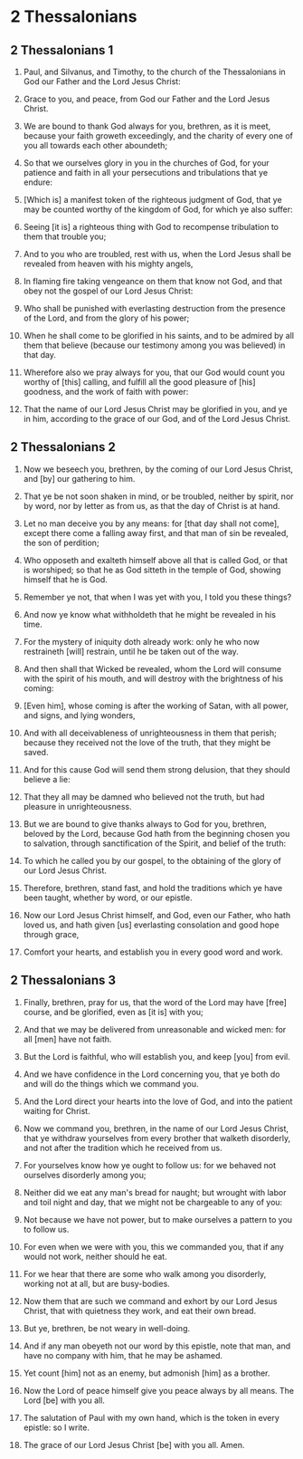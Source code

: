# 2 Thessalonians

## 2 Thessalonians 1

1. Paul, and Silvanus, and Timothy, to the church of the Thessalonians in God our Father and the Lord Jesus Christ:

2. Grace to you, and peace, from God our Father and the Lord Jesus Christ.

3. We are bound to thank God always for you, brethren, as it is meet, because your faith groweth exceedingly, and the charity of every one of you all towards each other aboundeth;

4. So that we ourselves glory in you in the churches of God, for your patience and faith in all your persecutions and tribulations that ye endure:

5. [Which is] a manifest token of the righteous judgment of God, that ye may be counted worthy of the kingdom of God, for which ye also suffer:

6. Seeing [it is] a righteous thing with God to recompense tribulation to them that trouble you;

7. And to you who are troubled, rest with us, when the Lord Jesus shall be revealed from heaven with his mighty angels,

8. In flaming fire taking vengeance on them that know not God, and that obey not the gospel of our Lord Jesus Christ:

9. Who shall be punished with everlasting destruction from the presence of the Lord, and from the glory of his power;

10. When he shall come to be glorified in his saints, and to be admired by all them that believe (because our testimony among you was believed) in that day.

11. Wherefore also we pray always for you, that our God would count you worthy of [this] calling, and fulfill all the good pleasure of [his] goodness, and the work of faith with power:

12. That the name of our Lord Jesus Christ may be glorified in you, and ye in him, according to the grace of our God, and of the Lord Jesus Christ.

## 2 Thessalonians 2

1. Now we beseech you, brethren, by the coming of our Lord Jesus Christ, and [by] our gathering to him.

2. That ye be not soon shaken in mind, or be troubled, neither by spirit, nor by word, nor by letter as from us, as that the day of Christ is at hand.

3. Let no man deceive you by any means: for [that day shall not come], except there come a falling away first, and that man of sin be revealed, the son of perdition;

4. Who opposeth and exalteth himself above all that is called God, or that is worshiped; so that he as God sitteth in the temple of God, showing himself that he is God.

5. Remember ye not, that when I was yet with you, I told you these things?

6. And now ye know what withholdeth that he might be revealed in his time.

7. For the mystery of iniquity doth already work: only he who now restraineth [will] restrain, until he be taken out of the way.

8. And then shall that Wicked be revealed, whom the Lord will consume with the spirit of his mouth, and will destroy with the brightness of his coming:

9. [Even him], whose coming is after the working of Satan, with all power, and signs, and lying wonders,

10. And with all deceivableness of unrighteousness in them that perish; because they received not the love of the truth, that they might be saved.

11. And for this cause God will send them strong delusion, that they should believe a lie:

12. That they all may be damned who believed not the truth, but had pleasure in unrighteousness.

13. But we are bound to give thanks always to God for you, brethren, beloved by the Lord, because God hath from the beginning chosen you to salvation, through sanctification of the Spirit, and belief of the truth:

14. To which he called you by our gospel, to the obtaining of the glory of our Lord Jesus Christ.

15. Therefore, brethren, stand fast, and hold the traditions which ye have been taught, whether by word, or our epistle.

16. Now our Lord Jesus Christ himself, and God, even our Father, who hath loved us, and hath given [us] everlasting consolation and good hope through grace,

17. Comfort your hearts, and establish you in every good word and work.

## 2 Thessalonians 3

1. Finally, brethren, pray for us, that the word of the Lord may have [free] course, and be glorified, even as [it is] with you;

2. And that we may be delivered from unreasonable and wicked men: for all [men] have not faith.

3. But the Lord is faithful, who will establish you, and keep [you] from evil.

4. And we have confidence in the Lord concerning you, that ye both do and will do the things which we command you.

5. And the Lord direct your hearts into the love of God, and into the patient waiting for Christ.

6. Now we command you, brethren, in the name of our Lord Jesus Christ, that ye withdraw yourselves from every brother that walketh disorderly, and not after the tradition which he received from us.

7. For yourselves know how ye ought to follow us: for we behaved not ourselves disorderly among you;

8. Neither did we eat any man's bread for naught; but wrought with labor and toil night and day, that we might not be chargeable to any of you:

9. Not because we have not power, but to make ourselves a pattern to you to follow us.

10. For even when we were with you, this we commanded you, that if any would not work, neither should he eat.

11. For we hear that there are some who walk among you disorderly, working not at all, but are busy-bodies.

12. Now them that are such we command and exhort by our Lord Jesus Christ, that with quietness they work, and eat their own bread.

13. But ye, brethren, be not weary in well-doing.

14. And if any man obeyeth not our word by this epistle, note that man, and have no company with him, that he may be ashamed.

15. Yet count [him] not as an enemy, but admonish [him] as a brother.

16. Now the Lord of peace himself give you peace always by all means. The Lord [be] with you all.

17. The salutation of Paul with my own hand, which is the token in every epistle: so I write.

18. The grace of our Lord Jesus Christ [be] with you all. Amen.